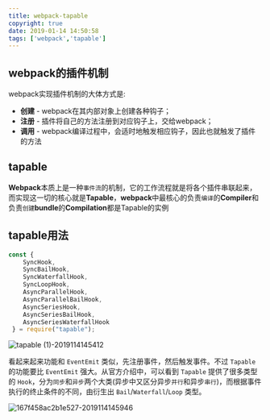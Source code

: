 ```yaml
---
title: webpack-tapable
copyright: true
date: 2019-01-14 14:50:58
tags: ['webpack','tapable']
---
```

## webpack的插件机制
webpack实现插件机制的大体方式是:
- **创建** - webpack在其内部对象上创建各种钩子；
- **注册** - 插件将自己的方法注册到对应钩子上，交给webpack；
- **调用** - webpack编译过程中，会适时地触发相应钩子，因此也就触发了插件的方法

## tapable
**Webpack**本质上是一种`事件流`的机制，它的工作流程就是将各个插件串联起来，而实现这一切的核心就是**Tapable**，**webpack**中最核心的负责`编译`的**Compiler**和负责`创建`**bundle**的**Compilation**都是Tapable的实例


## tapable用法
```js
const {
    SyncHook,
    SyncBailHook,
    SyncWaterfallHook,
    SyncLoopHook,
    AsyncParallelHook,
    AsyncParallelBailHook,
    AsyncSeriesHook,
    AsyncSeriesBailHook,
    AsyncSeriesWaterfallHook
 } = require("tapable");
```
![tapable (1)-2019114145412](http://b.zhangyapeng.club/tapable%20(1)-2019114145412.png)

看起来起来功能和 `EventEmit` 类似，先注册事件，然后触发事件。不过 `Tapable` 的功能要比 `EventEmit` 强大。从官方介绍中，可以看到 `Tapable` 提供了很多类型的 `Hook`，分为`同步`和`异步`两个大类(异步中又区分异步`并行`和异步`串行`)，而根据事件执行的终止条件的不同，由衍生出 `Bail`/`Waterfall`/`Loop` 类型。

![167f458ac2b1e527-2019114145946](http://b.zhangyapeng.club/167f458ac2b1e527-2019114145946.webp)
